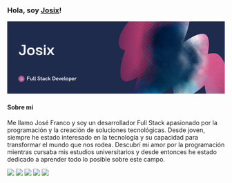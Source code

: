 ### Hola, soy <a href="https://github.com/Josix5" target="_blank">Josix</a>!

<img src="./multimedia/Banner.png" alt="Banner-Josix" width="2000" heigth="500">

#### Sobre mí

<p>
  Me llamo José Franco y soy un desarrollador Full Stack apasionado por la programación y la creación de soluciones tecnológicas. Desde joven, siempre he estado interesado en la tecnología y su capacidad para transformar el mundo que nos rodea. Descubrí mi amor por la programación mientras cursaba mis estudios universitarios y desde entonces he estado dedicado a aprender todo lo posible sobre este campo.
</p>

[![](https://img.shields.io/badge/github-lightgray?style=for-the-badge&logo=github)](https://github.com/Josix5)
[![](https://img.shields.io/badge/gitlab-orange?style=for-the-badge)](https://lib.rs/crates/redant)
[![](https://img.shields.io/badge/twitter-9cf?style=for-the-badge)](https://hamzamohdzubair.github.io/redant/)
[![](https://img.shields.io/badge/WEB-brightgreen?style=for-the-badge)](https://docs.rs/crate/redant/latest)
[![](https://img.shields.io/badge/LinkedIn-blue?style=for-the-badge)](https://crates.io/crates/redant)
